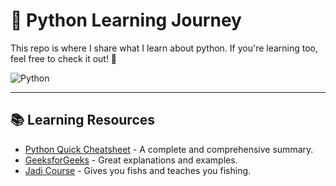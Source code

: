 # 🚀 Python Learning Journey
This repo is where I share what I learn about python. If you're learning too, feel free to check it out! 🚀

![Python](https://img.shields.io/badge/python-3670A0?style=for-the-badge&logo=python&logoColor=ffdd54)  

---

## 📚 Learning Resources
- [Python Quick Cheatsheet](https://quickref.me/python) - A complete and comprehensive summary.
- [GeeksforGeeks](https://www.geeksforgeeks.org/python/python-programming-language-tutorial/) - Great explanations and examples.
- [Jadi Course](https://maktabkhooneh.org/course/%D8%A2%D9%85%D9%88%D8%B2%D8%B4-%D8%A8%D8%B1%D9%86%D8%A7%D9%85%D9%87-%D9%86%D9%88%DB%8C%D8%B3%DB%8C-%D8%A8%D8%A7-%D9%BE%D8%A7%DB%8C%D8%AA%D9%88%D9%86-%D9%85%D9%82%D8%AF%D9%85%D8%A7%D8%AA%DB%8C-mk346/) - Gives you fishs and teaches you fishing.
